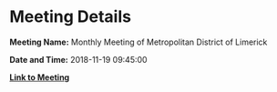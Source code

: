 # Meeting Details

**Meeting Name:** Monthly Meeting of Metropolitan District of Limerick

**Date and Time:** 2018-11-19 09:45:00

**[Link to Meeting](https://www.limerick.ie/council/whats-on/monthly-meeting-metropolitan-district-limerick-46)**
